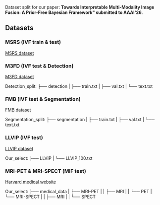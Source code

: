 Dataset split for our paper: **Towards Interpretable Multi-Modality Image Fusion: A Prior-Free Bayesian Framework" submitted to AAAI'26**.

## Datasets

### MSRS (IVF train & test)
[MSRS dataset](https://github.com/Linfeng-Tang/SeAFusion)

### M3FD (IVF test & Detection)
[M3FD dataset](https://github.com/dlut-dimt/TarDAL)

Detection_split: 
├── detection
|   ├── train.txt 
|   ├── val.txt 
|   └── text.txt 

### FMB (IVF test & Segmentation)
[FMB dataset](https://github.com/JinyuanLiu-CV/SegMiF)

Segmentation_split:
├── segmentation
|   ├── train.txt 
|   ├── val.txt 
|   └── text.txt 

### LLVIP (IVF test)
[LLVIP dataset](https://bupt-ai-cz.github.io/LLVIP/)

Our_select: 
├── LLVIP
|   └── LLVIP_100.txt

### MRI-PET & MRI-SPECT (MIF test)
[Harvard medical website](https://www.med.harvard.edu/AANLIB/home.html)

Our_select:
├── medical_data
|   ├── MRI-PET
|   |   ├── MRI
|   |   └── PET
|   └── MRI-SPECT
|   |   ├── MRI
|   |   └── SPECT





